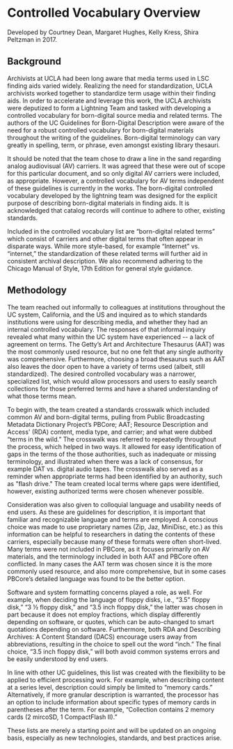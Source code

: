# Controlled Vocabulary Overview

Developed by Courtney Dean, Margaret Hughes, Kelly Kress, Shira Peltzman in 2017.
  
## Background

Archivists at UCLA had been long aware that media terms used in LSC finding aids varied widely. Realizing the need for standardization, UCLA archivists worked together to standardize term usage within their finding aids. In order to accelerate and leverage this work, the UCLA archivists were deputized to form a Lightning Team and tasked with developing a controlled vocabulary for born-digital source media and related terms. The authors of the UC Guidelines for Born-Digital Description were aware of the need for a robust controlled vocabulary for born-digital materials throughout the writing of the guidelines. Born-digital terminology can vary greatly in spelling, term, or phrase, even amongst existing library thesauri.

It should be noted that the team chose to draw a line in the sand regarding analog audiovisual (AV) carriers. It was agreed that these were out of scope for this particular document, and so only digital AV carriers were included, as appropriate. However, a controlled vocabulary for AV terms independent of these guidelines is currently in the works. The born-digital controlled vocabulary developed by the lightning team was designed for the explicit purpose of describing born-digital materials in finding aids. It is acknowledged that catalog records will continue to adhere to other, existing standards.

Included in the controlled vocabulary list are “born-digital related terms” which consist of carriers and other digital terms that often appear in disparate ways. While more style-based, for example “Internet” vs. “internet,” the standardization of these related terms will further aid in consistent archival description. We also recommend adhering to the Chicago Manual of Style, 17th Edition for general style guidance.

## Methodology
The team reached out informally to colleagues at institutions throughout the UC system, California, and the US and inquired as to which standards institutions were using for describing media, and whether they had an internal controlled vocabulary. The responses of that informal inquiry revealed what many within the UC system have experienced -- a lack of agreement on terms. The Getty’s Art and Architecture Thesaurus (AAT) was the most commonly used resource, but no one felt that any single authority was comprehensive. Furthermore, choosing a broad thesaurus such as AAT also leaves the door open to have a variety of terms used (albeit, still standardized). The desired controlled vocabulary was a narrower, specialized list, which would allow processors and users to easily search collections for those preferred terms and have a shared understanding of what those terms mean. 

To begin with, the team created a standards crosswalk which included common AV and born-digital terms, pulling from Public Broadcasting Metadata Dictionary Project’s PBCore; AAT; Resource Description and Access' (RDA) content, media type, and carrier; and what were dubbed “terms in the wild.” The crosswalk was referred to repeatedly throughout the process, which helped in two ways. It allowed for easy  identification of gaps in the terms of the those authorities, such as inadequate or missing terminology, and illustrated when there was a lack of consensus, for example DAT vs. digital audio tapes. The crosswalk also served as a reminder when appropriate terms had been identified by an authority, such as "flash drive." The team created local terms where gaps were identified, however, existing authorized terms were chosen whenever possible. 

Consideration was also given to colloquial language and usability needs of end users. As these are guidelines for description, it is important that familiar and recognizable language and terms are employed. A conscious choice was made to use proprietary names (Zip, Jaz, MiniDisc, etc.) as this information can be helpful to researchers in dating the contents of these carriers, especially because many of these formats were often short-lived. Many terms were not included in PBCore, as it focuses primarily on AV materials, and the terminology included in both AAT and PBCore often conflicted. In many cases the AAT term was chosen since it is the more commonly used resource, and also more comprehensive, but in some cases PBCore’s detailed language was found to be the better option. 

Software and system formatting concerns played a role, as well. For example, when deciding the language of floppy disks, i.e., “3.5” floppy disk,” “3 ½ floppy disk,” and “3.5 inch floppy disk,” the latter was chosen in part because it does not employ fractions, which display differently depending on software, or quotes, which can be auto-changed to smart quotations depending on software. Furthermore, both RDA and Describing Archives: A Content Standard (DACS) encourage users away from abbreviations, resulting in the choice to spell out the word “inch.” The final choice, “3.5 inch floppy disk,” will both avoid common systems errors and be easily understood by end users.

In line with other UC guidelines, this list was created with the flexibility to be applied to efficient processing work. For example, when describing content at a series level, description could simply be limited to “memory cards.” Alternatively, if more granular description is warranted, the processor has an option to include information about specific types of memory cards in parentheses after the term. For example, “Collection contains 2 memory cards (2 mircoSD, 1 CompactFlash II).”

These lists are merely a starting point and will be updated on an ongoing basis, especially as new technologies, standards, and best practices arise.

